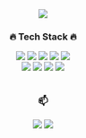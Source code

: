 <div align="center">
<img src="https://capsule-render.vercel.app/api?type=waving&color=auto&height=150&section=header" />
<br>
  <h3> 🔥 Tech Stack 🔥 </h3> 
<img src="https://img.shields.io/badge/C++-764ba2?style=flat-square&logo=C%2B%2B&logoColor=white"/></a>
<img src="https://img.shields.io/badge/Python-495aff?style=flat-square&logo=Python&logoColor=white"/></a>
<img src="https://img.shields.io/badge/R-4481eb?style=flat-square&logo=R&logoColor=white"/></a>
<img src="https://img.shields.io/badge/Java-fa709a?style=flat-square&logo=Java&logoColor=white"/></a>
<img src="https://img.shields.io/badge/MySQL-30cfd0?style=flat-square&logo=MySQL&logoColor=white"/></a>
<br>
<img src="https://img.shields.io/badge/HTML5-ff0844?style=flat-square&logo=HTML5&logoColor=white"/></a>
<img src="https://img.shields.io/badge/JavaScript-ec8c69?style=flat-square&logo=JavaScript&logoColor=white"/></a>
<img src="https://img.shields.io/badge/PHP-6e45e2?style=flat-square&logo=PHP&logoColor=white"/></a>
<img src="https://img.shields.io/badge/Node.js-00cdac?style=flat-square&logo=Node.js&logoColor=white"/></a>
<br>
<br>

<h3> 📫 </h3> 
<a href="https://www.instagram.com/saming__/" target='_blank'><img src="https://img.shields.io/badge/Instagram-ff758c?style=flat-square&logo=instagram&logoColor=white"/></a>
<a href="mailto:sam0128@gachon.ac.kr"><img src="https://img.shields.io/badge/Gmail-ff0844?style=flat-square&logo=gmail&logoColor=white"/></a>
</div>
<br>
<!--
**HaeKang/haekang** is a ✨ _special_ ✨ repository because its `README.md` (this file) appears on your GitHub profile.

Here are some ideas to get you started:

- 🔭 I’m currently working on ...
- 🌱 I’m currently learning ...
- 👯 I’m looking to collaborate on ...
- 🤔 I’m looking for help with ...
- 💬 Ask me about ...
- 📫 How to reach me: ...
- 😄 Pronouns: ...
- ⚡ Fun fact: ...
-->
